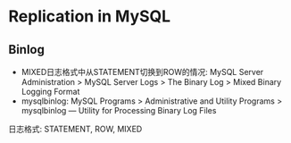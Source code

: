 # Replication in MySQL

## Binlog

- MIXED日志格式中从STATEMENT切换到ROW的情况: MySQL Server Administration > MySQL Server Logs > The Binary Log > Mixed Binary Logging Format
- mysqlbinlog: MySQL Programs > Administrative and Utility Programs > mysqlbinlog — Utility for Processing Binary Log Files

日志格式: STATEMENT, ROW, MIXED
